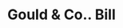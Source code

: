 ---
doi: 10.7916/D8PK1T80
date_other: '1870'
date_other_textual: 1870-1879
form: printed ephemera
genre:
- Invoices
name:
- Gould & Co.
object_in_context_url: https://biggert.cul.columbia.edu/items/view/ave_biggert_01406
subject_hierarchical_geographic:
- Philadelphia, Pennsylvania, United States
subject_name:
- Gould & Co.
title: Gould & Co.. Bill
sort_title: Gould & Co.. Bill
call_number: ave_biggert_01406
coordinates:
- 40.00944444444445,-75.13333333333334
pid: ave_biggert_01406
identifiers: ave_biggert_01406
thumbnail: https://derivativo-1.library.columbia.edu/iiif/2/ldpd:344665/full/!256,256/0/native.jpg
permalink: "/biggert/ave_biggert_01406/"
layout: iiif-image-page
---